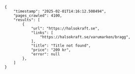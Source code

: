 
    {
        "timestamp": "2025-02-01T14:16:12.508494",
        "pages_crawled": 4100,
        "results": [
            {
                "url": "https://halsokraft.se",
                "links": [
                    "https://halsokraft.se/varumarken/bragg",
                ],
                "title": "Title not found",
                "price": "209 kr",
                "error": null
            },
        ]
    }